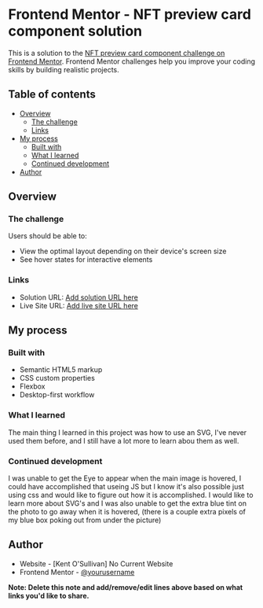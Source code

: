 # Frontend Mentor - NFT preview card component solution

This is a solution to the [NFT preview card component challenge on Frontend Mentor](https://www.frontendmentor.io/challenges/nft-preview-card-component-SbdUL_w0U). Frontend Mentor challenges help you improve your coding skills by building realistic projects.

## Table of contents

- [Overview](#overview)
  - [The challenge](#the-challenge)
  - [Links](#links)
- [My process](#my-process)
  - [Built with](#built-with)
  - [What I learned](#what-i-learned)
  - [Continued development](#continued-development)
- [Author](#author)

## Overview

### The challenge

Users should be able to:

- View the optimal layout depending on their device's screen size
- See hover states for interactive elements

### Links

- Solution URL: [Add solution URL here](https://your-solution-url.com)
- Live Site URL: [Add live site URL here](https://your-live-site-url.com)

## My process

### Built with

- Semantic HTML5 markup
- CSS custom properties
- Flexbox
- Desktop-first workflow

### What I learned

The main thing I learned in this project was how to use an SVG, I've never used them before, and I still have a lot more to learn abou them as well.

### Continued development

I was unable to get the Eye to appear when the main image is hovered, I could have accomplished that useing JS but I know it's also possible just using css and would like to figure out how it is accomplished. I would like to learn more about SVG's and I was also unable to get the extra blue tint on the photo to go away when it is hovered, (there is a couple extra pixels of my blue box poking out from under the picture)

## Author

- Website - [Kent O'Sullivan] No Current Website
- Frontend Mentor - [@yourusername](https://www.frontendmentor.io/profile/yourusername)

**Note: Delete this note and add/remove/edit lines above based on what links you'd like to share.**
